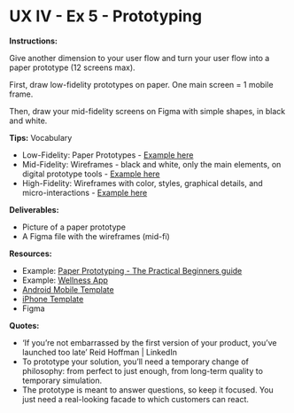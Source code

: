 # UX IV - Ex 5 - Prototyping

**Instructions:** 

Give another dimension to your user flow and turn your user flow into a paper prototype (12 screens max).

First, draw low-fidelity prototypes on paper. One main screen = 1 mobile frame. 

Then, draw your mid-fidelity screens on Figma with simple shapes, in black and white. 

**Tips:** Vocabulary 

- Low-Fidelity: Paper Prototypes - [Example here](https://miro.medium.com/max/1400/1*5nUfqqA2gjdAYHagjbHA5w.jpeg)
- Mid-Fidelity: Wireframes - black and white, only the main elements, on digital prototype tools - [Example here](https://miro.medium.com/max/1400/1*eGSfaxwYbxUFomYbyO6GWw.png)
- High-Fidelity: Wireframes with color, styles, graphical details, and micro-interactions - [Example here](https://miro.medium.com/max/1400/1*Xn0HSKAvhr4TZzC9lN5udw.gif)

**Deliverables:** 

- Picture of a paper prototype
- A Figma file with the wireframes (mid-fi)

**Resources:** 

- Example: [Paper Prototyping - The Practical Beginners guide](https://www.uxpin.com/studio/blog/paper-prototyping-the-practical-beginners-guide/)
- Example: [Wellness App](https://medium.com/@ebtaskin/story-of-my-very-first-ux-ui-design-project-at-ironhack-bootcamp-955addeb760e)
- [Android Mobile Template](https://i.pinimg.com/originals/43/8e/de/438ede24264eb9552b635d34142eac29.png)
- [iPhone Template](https://www.cssauthor.com/wp-content/uploads/2014/01/iPhone-5S-Template-PSD.jpg)
- Figma

**Quotes:** 

- ‘If you’re not embarrassed by the first version of your product, you’ve launched too late’ Reid Hoffman | LinkedIn
- To prototype your solution, you’ll need a temporary change of philosophy: from perfect to just enough, from long-term quality to temporary simulation.
- The prototype is meant to answer questions, so keep it focused. You just need a real-looking facade to which customers can react.
